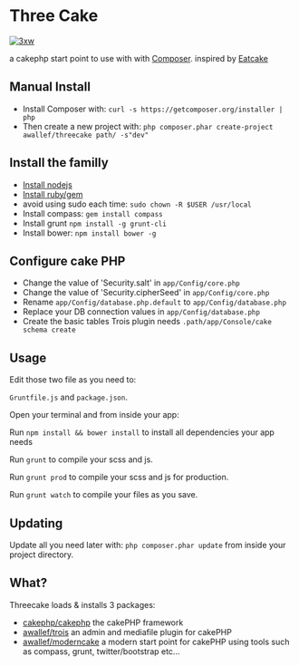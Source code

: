 # Three Cake

[![3xw](https://raw.github.com/awallef/trois/master/Trois/composer/data/logo/logo.png)](http://www.3xw.ch)

a cakephp start point to use with with [Composer](http://getcomposer.org/).
inspired by [Eatcake](https://github.com/shama/eatcake/)

## Manual Install

* Install Composer with: `curl -s https://getcomposer.org/installer | php`
* Then create a new project with: `php composer.phar create-project awallef/threecake path/ -s"dev"`

## Install the familly 
* [Install nodejs](https://github.com/joyent/node/wiki/Installation)
* [Install ruby/gem](http://docs.rubygems.org/read/chapter/3)
* avoid using sudo each time: `sudo chown -R $USER /usr/local`
* Install compass: `gem install compass`
* Install grunt `npm install -g grunt-cli`
* Install bower: `npm install bower -g`

## Configure cake PHP
* Change the value of 'Security.salt' in `app/Config/core.php` 
* Change the value of 'Security.cipherSeed' in `app/Config/core.php`
* Rename `app/Config/database.php.default` to `app/Config/database.php`
* Replace your DB connection values in `app/Config/database.php`
* Create the basic tables Trois plugin needs `.path/app/Console/cake schema create`

## Usage

Edit those two file as you need to:

`Gruntfile.js` and `package.json`.

Open your terminal and from inside your app:

Run `npm install && bower install` to install all dependencies your app needs

Run `grunt` to compile your scss and js.

Run `grunt prod` to compile your scss and js for production.

Run `grunt watch` to compile your files as you save.

## Updating

Update all you need later with: `php composer.phar update` from inside your project directory.

## What?

Threecake loads & installs 3 packages:
* [cakephp/cakephp](https://github.com/cakephp/cakephp/) the cakePHP framework
* [awallef/trois](https://github.com/awallef/trois/) an admin and mediafile plugin for cakePHP
* [awallef/moderncake](https://github.com/awallef/moderncake/) a modern start point for cakePHP using tools such as compass, grunt, twitter/bootstrap etc...


